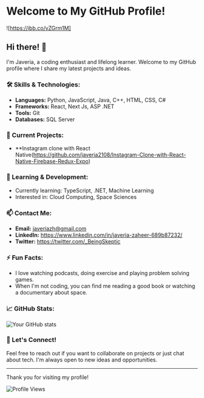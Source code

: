 # Welcome to My GitHub Profile!

![https://ibb.co/vZGrm1M]

## Hi there! 👋

I'm Javeria, a coding enthusiast and lifelong learner. Welcome to my GitHub profile where I share my latest projects and ideas.

### 🛠️ Skills & Technologies:
- **Languages:** Python, JavaScript, Java, C++, HTML, CSS, C#
- **Frameworks:** React, Next Js, ASP .NET
- **Tools:** Git
- **Databases:** SQL Server

### 🔭 Current Projects:
- **Instagram clone with React Native(https://github.com/javeria2108/Instagram-Clone-with-React-Native-Firebase-Redux-Expo)

### 🌱 Learning & Development:
- Currently learning: TypeScript, .NET, Machine Learning
- Interested in: Cloud Computing, Space Sciences

### 📫 Contact Me:
- **Email:** javeriazh@gmail.com
- **LinkedIn:** https://www.linkedin.com/in/javeria-zaheer-689b87232/
- **Twitter:** https://twitter.com/_BeingSkeptic

### ⚡ Fun Facts:
- I love watching podcasts, doing exercise and playing problem solving games. 
- When I'm not coding, you can find me reading a good book or watching a documentary about space.

### 📈 GitHub Stats:

![Your GitHub stats](https://github-readme-stats.vercel.app/api?username=javeria2108&show_icons=true&theme=radical)

### 🔗 Let's Connect!

Feel free to reach out if you want to collaborate on projects or just chat about tech. I'm always open to new ideas and opportunities.

---

Thank you for visiting my profile!

![Profile Views](https://komarev.com/ghpvc/?username=javeria2108)
